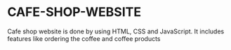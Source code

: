 # CAFE-SHOP-WEBSITE
Cafe shop website is done by using HTML, CSS and JavaScript. It includes features like ordering the coffee and coffee products
